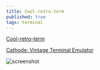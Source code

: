 ```yaml
---
title: Cool-retro-term
published: true
tags: terminal
---
```


[Cool-retro-term](https://github.com/Swordfish90/cool-retro-term)

[Cathode: Vintage Terminal Emulator](https://www.jwz.org/blog/2011/01/cathode-vintage-terminal-emulator/)

![screenshot](https://camo.githubusercontent.com/cf43a96fa96637a216c7f6efa66a2ab513824770/687474703a2f2f692e696d6775722e636f6d2f4c78306163517a2e6a7067)

